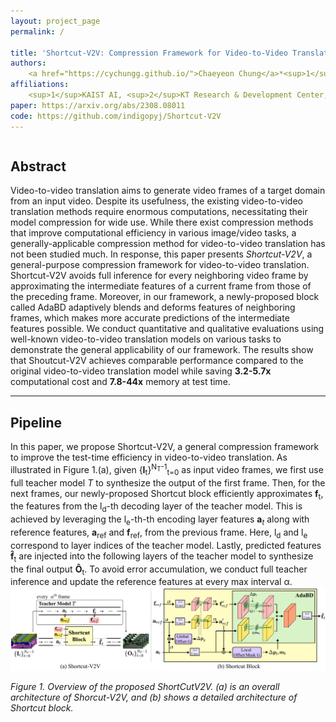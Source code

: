 ```yaml
---
layout: project_page
permalink: /

title: 'Shortcut-V2V: Compression Framework for Video-to-Video Translation based on Temporal Redundancy Reduction'
authors:
    <a href="https://cychungg.github.io/">Chaeyeon Chung</a>*<sup>1</sup>, <a href="https://github.com/indigopyj">Yeojeong Park</a>*<sup>1,2</sup>, <a href="https://github.com/shadow2496">Seunghwan Choi</a><sup>1</sup>, <a href="https://github.com/misheeltoli">Munkhsoyol Ganbat</a><sup>1</sup>, <a href="https://sites.google.com/site/jaegulchoo/">Jaegul Choo</a><sup>1</sup>
affiliations:
    <sup>1</sup>KAIST AI, <sup>2</sup>KT Research & Development Center, KT Corporation
paper: https://arxiv.org/abs/2308.08011
code: https://github.com/indigopyj/Shortcut-V2V
---
```



<div class="columns is-centered has-text-centered">
    <div class="column is-four-fifths">
        <h2>Abstract</h2>
        <div class="content has-text-justified">
Video-to-video translation aims to generate video frames of a target domain from an input video.
Despite its usefulness, the existing video-to-video translation methods require enormous computations, necessitating their model compression for wide use.
While there exist compression methods that improve computational efficiency in various image/video tasks, a generally-applicable compression method for video-to-video translation has not been studied much.
In response, this paper presents <i>Shortcut-V2V</i>, a general-purpose compression framework for video-to-video translation.
Shortcut-V2V avoids full inference for every neighboring video frame by approximating the intermediate features of a current frame from those of the preceding frame.
Moreover, in our framework, a newly-proposed block called AdaBD adaptively blends and deforms features of neighboring frames, which makes more accurate predictions of the intermediate features possible.
We conduct quantitative and qualitative evaluations using well-known video-to-video translation models on various tasks to demonstrate the general applicability of our framework.
The results show that Shoutcut-V2V achieves comparable performance compared to the original video-to-video translation model while saving <b>3.2-5.7x</b> computational cost and <b>7.8-44x</b> memory at test time.
        </div>
    </div>
</div>

---

## Pipeline
In this paper, we propose Shortcut-V2V, a general compression framework to improve the test-time efficiency in video-to-video translation.
As illustrated in Figure 1.(a), given {<b>I</b><sub>t</sub>}<sup>N<sub>T</sub>-1</sup><sub>t=0</sub> as input video frames, we first use full teacher model $T$ to synthesize the output of the first frame.
Then, for the next frames, our newly-proposed Shortcut block efficiently approximates <b>f</b><sub>t</sub>, the features from the l<sub>d</sub>-th decoding layer of the teacher model. 
This is achieved by leveraging the l<sub>e</sub>-th-th encoding layer features $\mathbf{a}_{t}$ along with reference features, <b>a</b><sub>ref</sub> and <b>f</b><sub>ref</sub>, from the previous frame. 
Here, l<sub>d</sub> and l<sub>e</sub> correspond to layer indices of the teacher model.
Lastly, predicted features <b>f&#770;</b><sub>t</sub> are injected into the following layers of the teacher model to synthesize the final output <b>O&#770;</b><sub>t</sub>.
To avoid error accumulation, we conduct full teacher inference and update the reference features at every max interval &alpha;.
![Turing Machine](/static/image/method_iccv.png)

*Figure 1. Overview of the proposed ShortCutV2V. (a) is an overall architecture of Shorcut-V2V, and (b) shows a detailed architecture of Shortcut block.*


